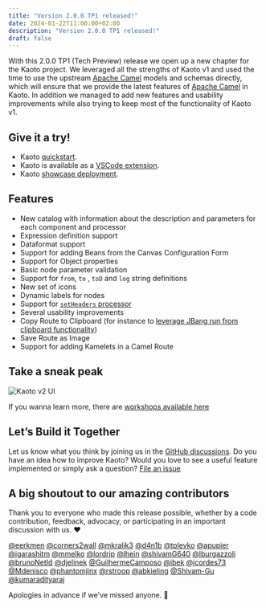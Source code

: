 ```yaml
---
title: "Version 2.0.0 TP1 released!"
date: 2024-01-22T11:00:00+02:00
description: "Version 2.0.0 TP1 released!"
draft: false
---
```


With this 2.0.0 TP1 (Tech Preview) release we open up a new chapter for the Kaoto project. We leveraged all the strengths of Kaoto v1 and used the time to use the upstream [Apache Camel](https://camel.apache.org/) models and schemas directly, which will ensure that we provide the latest features of [Apache Camel](https://camel.apache.org/) in Kaoto. In addition we managed to add new features and usability improvements while also trying to keep most of the functionality of Kaoto v1.

## Give it a try!

* Kaoto [quickstart](/docs/quickstart/).
* Kaoto is available as a [VSCode extension](https://marketplace.visualstudio.com/items?itemName=redhat.vscode-kaoto).
* Kaoto [showcase deployment](https://red.ht/kaoto).

## Features

* New catalog with information about the description and parameters for each component and processor
* Expression definition support
* Dataformat support
* Support for adding Beans from the Canvas Configuration Form
* Support for Object properties
* Basic node parameter validation
* Support for `from`, `to` , `toD` and `log` string definitions
* New set of icons
* Dynamic labels for nodes
* Support for [`setHeaders` processor](https://camel.apache.org/components/next/eips/setHeaders-eip.html)
* Several usability improvements
* Copy Route to Clipboard (for instance to [leverage JBang run from clipboard functionality](https://camel.apache.org/manual/camel-jbang.html#_run_from_clipboard))
* Save Route as Image
* Support for adding Kamelets in a Camel Route


## Take a sneak peak

![Kaoto v2 UI](/images/features/kaoto-v2-ui.png "Kaoto v2 UI")

If you wanna learn more, there are [workshops available here](/workshop)

## Let’s Build it Together

Let us know what you think by joining us in the [GitHub discussions](https://github.com/orgs/KaotoIO/discussions/747).
Do you have an idea how to improve Kaoto? Would you love to see a useful feature implemented or simply ask a question? [File an issue](https://github.com/KaotoIO/kaoto-next/issues/new/choose)

## A big shoutout to our amazing contributors
Thank you to everyone who made this release possible, whether by a code contribution, feedback, advocacy, or participating in an important discussion with us. ❤️

[@eerkmen](https://github.com/eerkmen) [@corners2wall](https://github.com/corners2wall) [@mkralik3](https://github.com/mkralik3) [@d4n1b](https://github.com/d4n1b) [@tplevko](https://github.com/tplevko) [@apupier](https://github.com/apupier) [@igarashitm](https://github.com/igarashitm) [@mmelko](https://github.com/mmelko) [@lordrip](https://github.com/lordrip) [@lhein](https://github.com/lhein) [@shivamG640](https://github.com/shivamG640) [@lburgazzoli](https://github.com/lburgazzoli) [@brunoNetId](https://github.com/brunoNetId) [@djelinek](https://github.com/djelinek) [@GuilhermeCamposo](https://github.com/GuilhermeCamposo) [@ibek](https://github.com/ibek) [@jcordes73](https://github.com/jcordes73) [@Mdenisco](https://github.com/Mdenisco) [@phantomjinx](https://github.com/phantomjinx) [@rstroop](https://github.com/rstroop) [@abkieling](https://github.com/abkieling) [@Shivam-Gu](https://github.com/Shivam-Gu) [@kumaradityaraj](https://github.com/kumaradityaraj)

Apologies in advance if we've missed anyone. 🙂
